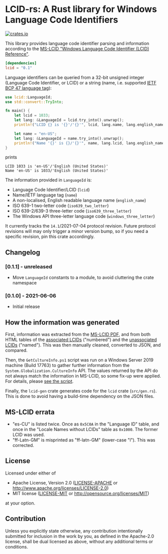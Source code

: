 # LCID-rs: A Rust library for Windows Language Code Identifiers

[![crates.io](https://img.shields.io/crates/v/lcid.svg)](https://crates.io/crates/lcid)

This library provides language code identifier parsing and information
according to the [MS-LCID "Windows Language Code Identifier (LCID) Reference"](https://docs.microsoft.com/en-us/openspecs/windows_protocols/ms-lcid/70feba9f-294e-491e-b6eb-56532684c37f).

```toml
[dependencies]
lcid = "0.1"
```

Language identifiers can be queried from a 32-bit unsigned integer (Language
Code Identifier, or LCID) or a string (name, i.e. supported [IETF BCP 47 language tag](https://tools.ietf.org/rfc/bcp/bcp47.txt)):

```rust
use lcid::LanguageId;
use std::convert::TryInto;

fn main() {
    let lcid = 1033;
    let lang: &LanguageId = lcid.try_into().unwrap();
    println!("LCID {} is '{}'/'{}'", lcid, lang.name, lang.english_name);

    let name = "en-US";
    let lang: &LanguageId = name.try_into().unwrap();
    println!("Name '{}' is {}/'{}'", name, lang.lcid, lang.english_name);
}
```

prints

```
LCID 1033 is 'en-US'/'English (United States)'
Name 'en-US' is 1033/'English (United States)'
```

The information provided in `LanguageId` is:

* Language Code Identifier/LCID (`lcid`)
* Name/IETF language tag (`name`)
* A non-localised, English readable language name (`english_name`)
* ISO 639-1 two-letter code (`iso639_two_letter`)
* ISO 639-2/639-3 three-letter code (`iso639_three_letter`)
* The Windows API three-letter language code (`windows_three_letter`)

It currently tracks the `14.1`/2021-07-04 protocol revision. Future protocol
revisions will may only trigger a minor version bump, so if you need a specific
revision, pin this crate accordingly.

## Changelog

### [0.1.1] - unreleased

* Move `LanguageId` constants to a module, to avoid cluttering the crate namespace

### [0.1.0] - 2021-06-06

* Initial release

## How the information was generated

First, information was extracted from the [MS-LCID PDF](https://docs.microsoft.com/en-us/openspecs/windows_protocols/ms-lcid/70feba9f-294e-491e-b6eb-56532684c37f),
and from both HTML tables of the [associated LCIDs](https://docs.microsoft.com/en-us/openspecs/windows_protocols/ms-lcid/63d3d639-7fd2-4afb-abbe-0d5b5551eef8)
("numbered") and the [unassociated LCIDs](https://docs.microsoft.com/en-us/openspecs/windows_protocols/ms-lcid/926e694f-1797-4418-a922-343d1c5e91a6)
("named"). This was then manually cleaned, converted to JSON, and compared.

Then, the `GetCultureInfo.ps1` script was run on a Windows Server 2019 machine
(Build 17763) to gather further information from the
`System.Globalization.CultureInfo` API. The values returned by the API do not
always match the information in MS-LCID, so some fix-up were applied. For
details, please [see the script](lcid_gen/GetCultureInfo.ps1).

Finally, the `lcid-gen` crate generates code for the `lcid` crate
(`src/gen.rs`). This is done to avoid having a build-time dependency on the
JSON files.

## MS-LCID errata

* "es-CU" is listed twice. Once as `0x5C0A` in the "Language ID" table, and
  once in the "Locale Names without LCIDs" table as `0x1000`. The former LCID
  was used.
* "ff-Latn-GM" is misprinted as "ff-latn-GM" (lower-case "l"). This was
  corrected.

## License

Licensed under either of

 * Apache License, Version 2.0 ([LICENSE-APACHE](LICENSE-APACHE) or http://www.apache.org/licenses/LICENSE-2.0)
 * MIT license ([LICENSE-MIT](LICENSE-MIT) or http://opensource.org/licenses/MIT)

at your option.

## Contribution

Unless you explicitly state otherwise, any contribution intentionally submitted
for inclusion in the work by you, as defined in the Apache-2.0 license, shall be
dual licensed as above, without any additional terms or conditions.
